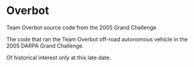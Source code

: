 # Overbot
Team Overbot source code from the 2005 Grand Challenge

The code that ran the Team Overbot off-road autonomous vehicle in the 2005 DARPA Grand Challenge.

Of historical interest only at this late date.
